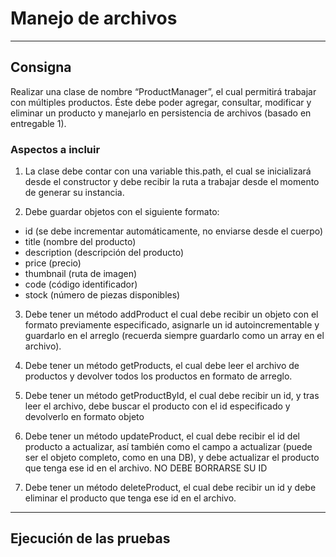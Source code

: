 

# Manejo de archivos

---

## Consigna

Realizar una clase de nombre “ProductManager”, el cual permitirá trabajar con múltiples productos. Éste debe poder agregar, consultar, modificar y eliminar un producto y manejarlo en persistencia de archivos (basado en entregable 1).

### Aspectos a incluir

1. La clase debe contar con una variable this.path, el cual se inicializará desde el constructor y debe recibir la ruta a trabajar desde el momento de generar su instancia.

2. Debe guardar objetos con el siguiente formato:
- id (se debe incrementar automáticamente, no enviarse desde el cuerpo)
- title (nombre del producto)
- description (descripción del producto)
- price (precio)
- thumbnail (ruta de imagen)
- code (código identificador)
- stock (número de piezas disponibles)

3. Debe tener un método addProduct el cual debe recibir un objeto con el formato previamente especificado, asignarle un id autoincrementable y guardarlo en el arreglo (recuerda siempre guardarlo como un array en el archivo).

4. Debe tener un método getProducts, el cual debe leer el archivo de productos y devolver todos los productos en formato de arreglo.

5. Debe tener un método getProductById, el cual debe recibir un id, y tras leer el archivo, debe buscar el producto con el id especificado y devolverlo en formato objeto

6. Debe tener un método updateProduct, el cual debe recibir el id del producto a actualizar, así también como el campo a actualizar (puede ser el objeto completo, como en una DB), y debe actualizar el producto que tenga ese id en el archivo. NO DEBE BORRARSE SU ID 

7. Debe tener un método deleteProduct, el cual debe recibir un id y debe eliminar el producto que tenga ese id en el archivo.



---

## Ejecución de las pruebas


